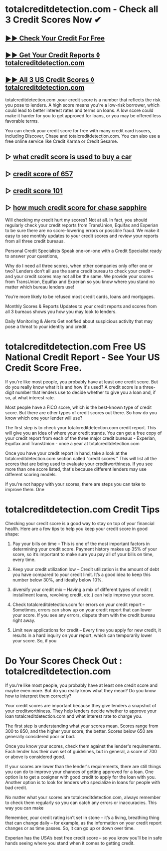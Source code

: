 # totalcreditdetection.com - Check all 3 Credit Scores Now ✔

## [▶▶ Check Your Credit For Free](https://bit.ly/score247)
## [▶▶ Get Your Credit Reports ◊ totalcreditdetection.com](https://bit.ly/score247)
## [▶▶ All 3 US Credit Scores ◊ totalcreditdetection.com](https://bit.ly/score247)


totalcreditdetection.com ,your credit score is a number that reflects the risk you pose to lenders. A high score means you're a low-risk borrower, which could lead to better interest rates and terms on loans. A low score could make it harder for you to get approved for loans, or you may be offered less favorable terms.

You can check your credit score for free with many credit card issuers, including Discover, Chase and totalcreditdetection.com. You can also use a free online service like Credit Karma or Credit Sesame.

## ▷ [what credit score is used to buy a car](https://bit.ly/score247)
## ▷ [credit score of 657](https://bit.ly/score247)
## ▷ [credit score 101](https://bit.ly/score247)
## ▷ [how much credit score for chase sapphire](https://bit.ly/score247)

Will checking my credit hurt my scores?
Not at all. In fact, you should regularly check your credit reports from TransUnion, Equifax and Experian to be sure there are no score-lowering errors or possible fraud. We make it easy to see monthly updates to your credit scores and review your reports from all three credit bureaus.

Personal Credit Specialists
Speak one-on-one with a Credit Specialist ready to answer your questions,  

Why do I need all three scores, when other companies only offer one or two?
Lenders don’t all use the same credit bureau to check your credit – and your credit scores may not all be the same. We provide your scores from TransUnion, Equifax and Experian so you know where you stand no matter which bureau lenders use!

You’re more likely to be refused most credit cards, loans and mortgages.

Monthly Scores & Reports
Updates to your credit reports and scores from all 3 bureaus shows you how you may look to lenders.

Daily Monitoring & Alerts
Get notified about suspicious activity that may pose a threat to your identity and credit.

# totalcreditdetection.com Free US National Credit Report - See Your US Credit Score Free.

If you're like most people, you probably have at least one credit score. But do you really know what it is and how it's used? A credit score is a three-digit number that lenders use to decide whether to give you a loan and, if so, at what interest rate.

Most people have a FICO score, which is the best-known type of credit score. But there are other types of credit scores out there. So how do you know which one your lender will use?

The first step is to check your totalcreditdetection.com credit report. This will give you an idea of where your credit stands. You can get a free copy of your credit report from each of the three major credit bureaus - Experian, Equifax and TransUnion - once a year at totalcreditdetection.com

Once you have your credit report in hand, take a look at the totalcreditdetection.com section called "credit scores." This will list all the scores that are being used to evaluate your creditworthiness. If you see more than one score listed, that's because different lenders may use different scoring models.

If you're not happy with your scores, there are steps you can take to improve them. One

# totalcreditdetection.com Credit Tips

Checking your credit score is a good way to stay on top of your financial health. Here are a few tips to help you keep your credit score in good shape:

1. Pay your bills on time – This is one of the most important factors in determining your credit score. Payment history makes up 35% of your score, so it’s important to make sure you pay all of your bills on time, every time.

2. Keep your credit utilization low – Credit utilization is the amount of debt you have compared to your credit limit. It’s a good idea to keep this number below 30%, and ideally below 10%.

3. diversify your credit mix – Having a mix of different types of credit ( installment loans, revolving credit, etc.) can help improve your score.

4. Check totalcreditdetection.com for errors on your credit report – Sometimes, errors can show up on your credit report that can lower your score. If you see any errors, dispute them with the credit bureau right away.

5. Limit new applications for credit – Every time you apply for new credit, it results in a hard inquiry on your report, which can temporarily lower your score. So, if you

# Do Your Scores Check Out : totalcreditdetection.com

If you're like most people, you probably have at least one credit score and maybe even more. But do you really know what they mean? Do you know how to interpret them correctly?

Your credit scores are important because they give lenders a snapshot of your creditworthiness. They help lenders decide whether to approve your loan totalcreditdetection.com and what interest rate to charge you.

The first step is understanding what your scores mean. Scores range from 300 to 850, and the higher your score, the better. Scores below 650 are generally considered poor or bad.

Once you know your scores, check them against the lender's requirements. Each lender has their own set of guidelines, but in general, a score of 700 or above is considered good.

If your scores are lower than the lender's requirements, there are still things you can do to improve your chances of getting approved for a loan. One option is to get a cosigner with good credit to apply for the loan with you. Another option is to look for lenders who specialize in loans for people with bad credit.

No matter what your scores are totalcreditdetection.com, always remember to check them regularly so you can catch any errors or inaccuracies. This way you can make

Remember, your credit rating isn’t set in stone – it’s a living, breathing thing that can change daily – for example, as the information on your credit report changes or as time passes. So, it can go up or down over time.

Experian has the USA’s best free credit score – so you know you’ll be in safe hands seeing where you stand when it comes to getting credit.
